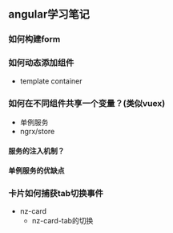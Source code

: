 ## angular学习笔记


### 如何构建form


### 如何动态添加组件
- template container


### 如何在不同组件共享一个变量？(类似vuex)
- 单例服务
- ngrx/store

#### 服务的注入机制？
#### 单例服务的优缺点


### 卡片如何捕获tab切换事件
- nz-card
	- nz-card-tab的切换







